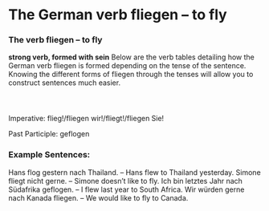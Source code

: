 # The German verb fliegen – to fly



### The verb fliegen – to fly

**strong verb, formed with sein**
Below are the verb tables detailing how the German verb fliegen is formed depending on the tense of the sentence. Knowing the different forms of fliegen through the tenses will allow you to construct sentences much easier.

### 


 

Imperative: flieg!/fliegen wir!/fliegt!/fliegen Sie!

Past Participle: geflogen

### Example Sentences:

Hans flog gestern nach Thailand. – Hans flew to Thailand yesterday.
Simone fliegt nicht gerne. – Simone doesn’t like to fly.
Ich bin letztes Jahr nach Südafrika geflogen. – I flew last year to South Africa.
Wir würden gerne nach Kanada fliegen. – We would like to fly to Canada. 

